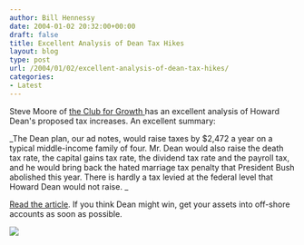 ```yaml
---
author: Bill Hennessy
date: 2004-01-02 20:32:00+00:00
draft: false
title: Excellent Analysis of Dean Tax Hikes
layout: blog
type: post
url: /2004/01/02/excellent-analysis-of-dean-tax-hikes/
categories:
- Latest
---
```


Steve Moore of [the Club for Growth ](https://www.clubforgrowth.org/)has an excellent analysis of Howard Dean's proposed tax increases. An excellent summary: 

_The Dean plan, our ad notes, would raise taxes by $2,472 a year on a typical middle-income family of four. Mr. Dean would also raise the death tax rate, the capital gains tax rate, the dividend tax rate and the payroll tax, and he would bring back the hated marriage tax penalty that President Bush abolished this year. There is hardly a tax levied at the federal level that Howard Dean would not raise. _

[Read the article](https://online.wsj.com/article/0,,SB107300503823525600,00.html?mod=opinion%5Fmain%5Fcommentaries). If you think Dean might win, get your assets into off-shore accounts as soon as possible.

![](https://blog.billhennessy.com/aggbug.aspx?PostID=813)

